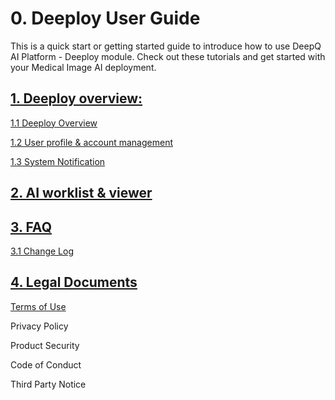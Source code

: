 # 0. Deeploy User Guide

This is a quick start or getting started guide to introduce how to use DeepQ AI Platform - Deeploy module. Check out these tutorials and get started with your Medical Image AI deployment.

## [1. Deeploy overview:](working-flow-1/deepcap-main-page-introduction.md)

[1.1 Deeploy Overview](working-flow-1/deepcap-main-page-introduction.md)

[1.2 User profile & account management](working-flow-1/untitled-1.md)

[1.3 System Notification](faq/ai-training-related-issues.md)

## [2. AI worklist & viewer](5.1-ai-worklist-and-viewer.md)

## [3. FAQ](faq/)

[3.1 Change Log](faq/6.3-change-log/)

## [4. Legal Documents](legal-documents.md)

[Terms of Use](legal-documents.md#terms-of-use)

Privacy Policy

Product Security

Code of Conduct

Third Party Notice
